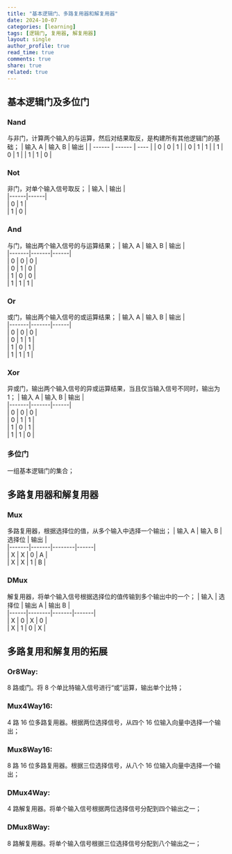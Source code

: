 ```yaml
---
title: "基本逻辑门、多路复用器和解复用器"
date: 2024-10-07
categories: [learning]
tags: [逻辑门, 复用器, 解复用器]
layout: single
author_profile: true
read_time: true
comments: true
share: true
related: true
---
```


## 基本逻辑门及多位门

### Nand

与非门，计算两个输入的与运算，然后对结果取反，是构建所有其他逻辑门的基础；
| 输入 A | 输入 B | 输出 |
| ------ | ------ | ---- |
| 0 | 0 | 1 |
| 0 | 1 | 1 |
| 1 | 0 | 1 |
| 1 | 1 | 0 |

### Not

非门，对单个输入信号取反；
| 输入 | 输出 |  
|------|------|  
| 0 | 1 |  
| 1 | 0 |

### And

与门，输出两个输入信号的与运算结果；
| 输入 A | 输入 B | 输出 |  
|-------|-------|------|  
| 0 | 0 | 0 |  
| 0 | 1 | 0 |  
| 1 | 0 | 0 |  
| 1 | 1 | 1 |

### Or

或门，输出两个输入信号的或运算结果；
| 输入 A | 输入 B | 输出 |  
|-------|-------|------|  
| 0 | 0 | 0 |  
| 0 | 1 | 1 |  
| 1 | 0 | 1 |  
| 1 | 1 | 1 |

### Xor

异或门，输出两个输入信号的异或运算结果，当且仅当输入信号不同时，输出为 1；
| 输入 A | 输入 B | 输出 |  
|-------|-------|------|  
| 0 | 0 | 0 |  
| 0 | 1 | 1 |  
| 1 | 0 | 1 |  
| 1 | 1 | 0 |

### 多位门

一组基本逻辑门的集合；

## 多路复用器和解复用器

### Mux

多路复用器，根据选择位的值，从多个输入中选择一个输出；
| 输入 A | 输入 B | 选择位 | 输出 |  
|-------|-------|--------|------|  
| X | X | 0 | A |  
| X | X | 1 | B |

### DMux

解复用器，将单个输入信号根据选择位的值传输到多个输出中的一个；
| 输入 | 选择位 | 输出 A | 输出 B |  
|------|--------|-------|-------|  
| X | 0 | X | 0 |  
| X | 1 | 0 | X |

## 多路复用和解复用的拓展

### Or8Way:

8 路或门。将 8 个单比特输入信号进行“或”运算，输出单个比特；

### Mux4Way16:

4 路 16 位多路复用器。根据两位选择信号，从四个 16 位输入向量中选择一个输出；

### Mux8Way16:

8 路 16 位多路复用器。根据三位选择信号，从八个 16 位输入向量中选择一个输出；

### DMux4Way:

4 路解复用器。将单个输入信号根据两位选择信号分配到四个输出之一；

### DMux8Way:

8 路解复用器。将单个输入信号根据三位选择信号分配到八个输出之一；
